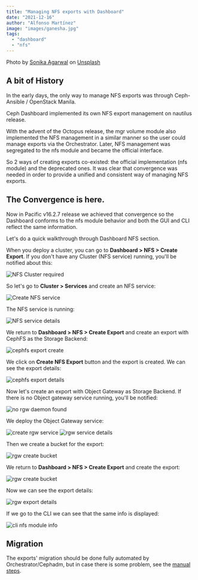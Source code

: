 ```yaml
---
title: "Managing NFS exports with Dashboard"
date: "2021-12-16"
author: "Alfonso Martínez"
image: "images/ganesha.jpg"
tags:
  - "dashboard"
  - "nfs"
---
```

Photo by <a href="https://unsplash.com/@sonika_agarwal?utm_source=unsplash&utm_medium=referral&utm_content=creditCopyText">Sonika Agarwal</a> on <a href="https://unsplash.com/s/photos/ganesha?utm_source=unsplash&utm_medium=referral&utm_content=creditCopyText">Unsplash</a>

## A bit of History

In the early days, the only way to manage NFS exports was through Ceph-Ansible / OpenStack Manila.

Ceph Dashboard implemented its own NFS export management on nautilus release.

With the advent of the Octopus release, the mgr volume module also implemented the NFS management
in a similar manner so the user could manage exports via the Orchestrator. Later, NFS management was segregated to the nfs module
and became the official interface.

So 2 ways of creating exports co-existed: the official implementation (nfs module) and the deprecated ones.
It was clear that convergence was needed in order to provide a unified and consistent way of managing NFS exports.

## The Convergence is here.

Now in Pacific v16.2.7 release we achieved that convergence so the Dashboard conforms to the nfs module behavior and both
the GUI and CLI reflect the same information.

Let's do a quick walkthrough through Dashboard NFS section.

When you deploy a cluster, you can go to **Dashboard > NFS > Create Export**. If you don't have any Cluster (NFS service) running, you'll be notified about this:

![NFS Cluster required](images/nfs-clusters-required.png)

So let's go to **Cluster > Services** and create an NFS service:

![Create NFS service](images/create-nfs-service.png)

The NFS service is running:

![NFS service details](images/nfs-service-details.png)

We return to **Dashboard > NFS > Create Export** and create an export with CephFS as the Storage Backend:

![cephfs export create](images/nfs-export-create-form-cephfs.png)

We click on **Create NFS Export** button and the export is created. We can see the export details:

![cephfs export details](images/nfs-export-details-cephfs.png)

Now let's create an export with Object Gateway as Storage Backend. If there is no Object gateway service running, you'll be notified:

![no rgw daemon found](images/no-rgw-daemon-found.png)

We deploy the Object Gateway service:

![create rgw service](images/create-rgw-service.png)
![rgw service details](images/rgw-service-details.png)

Then we create a bucket for the export:

![rgw create bucket](images/create-bucket.png)

We return to **Dashboard > NFS > Create Export** and create the export:

![rgw create bucket](images/nfs-export-create-form-rgw.png)

Now we can see the export details:

![rgw export details](images/nfs-export-details-rgw.png)

If we go to the CLI we can see that the same info is displayed:

![cli nfs module info](images/cli-nfs-module-info.png)

## Migration

The exports' migration should be done fully automated by Orchestrator/Cephadm, but in case there is some problem, see the [manual steps](https://github.com/ceph/ceph/pull/44252/files).

